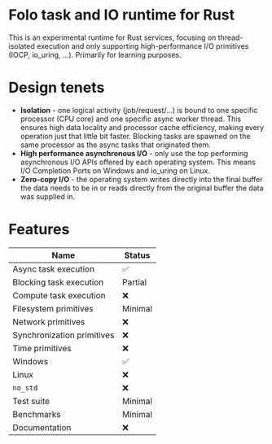# Folo task and IO runtime for Rust

This is an experimental runtime for Rust services, focusing on thread-isolated execution and only
supporting high-performance I/O primitives (IOCP, io_uring, ...). Primarily for learning purposes.

# Design tenets

* **Isolation** - one logical activity (job/request/...) is bound to one specific processor (CPU
  core) and one specific async worker thread. This ensures high data locality and processor cache
  efficiency, making every operation just that little bit faster. Blocking tasks are spawned on the
  same processor as the async tasks that originated them.
* **High performance asynchronous I/O** - only use the top performing asynchronous I/O APIs offered
  by each operating system. This means I/O Completion Ports on Windows and io_uring on Linux.
* **Zero-copy I/O** - the operating system writes directly into the final buffer the data needs to be in
  or reads directly from the original buffer the data was supplied in.

# Features

| Name                       | Status  |
|----------------------------|---------|
| Async task execution       | ✅       |
| Blocking task execution    | Partial |
| Compute task execution     | ❌       |
| Filesystem primitives      | Minimal |
| Network primitives         | ❌       |
| Synchronization primitives | ❌       |
| Time primitives            | ❌       |
| Windows                    | ✅       |
| Linux                      | ❌       |
| `no_std`                   | ❌       |
| Test suite                 | Minimal |
| Benchmarks                 | Minimal |
| Documentation              | ❌       |
